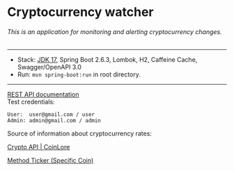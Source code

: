 # Cryptocurrency watcher


###### This is an application for monitoring and alerting cryptocurrency changes.

-------------------------------------------------------------
- Stack: [JDK 17](http://jdk.java.net/17/), Spring Boot 2.6.3, Lombok, H2, Caffeine Cache, Swagger/OpenAPI 3.0
- Run: `mvn spring-boot:run` in root directory.
-----------------------------------------------------
[REST API documentation](http://localhost:8080/swagger-ui.html)  
Test credentials:
```
User:  user@gmail.com / user
Admin: admin@gmail.com / admin
```
Source of information about cryptocurrency rates:

[Crypto API | CoinLore](https://www.coinlore.com/cryptocurrency-data-api#3)

[Method Ticker (Specific Coin)](https://api.coinlore.net/api/ticker/?id=90)